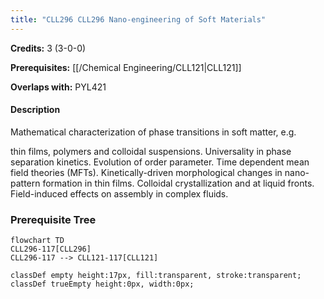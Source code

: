 ```yaml
---
title: "CLL296 CLL296 Nano-engineering of Soft Materials"
---
```

**Credits:** 3 (3-0-0)

**Prerequisites:** [[/Chemical Engineering/CLL121|CLL121]]

**Overlaps with:** PYL421

#### Description
Mathematical characterization of phase transitions in soft matter, e.g.

thin films, polymers and colloidal suspensions. Universality in phase separation kinetics. Evolution of order parameter. Time dependent mean field theories (MFTs). Kinetically-driven morphological changes in nano-pattern formation in thin films. Colloidal crystallization and at liquid fronts. Field-induced effects on assembly in complex fluids.

### Prerequisite Tree

```mermaid
flowchart TD
CLL296-117[CLL296]
CLL296-117 --> CLL121-117[CLL121]

classDef empty height:17px, fill:transparent, stroke:transparent;
classDef trueEmpty height:0px, width:0px;
```